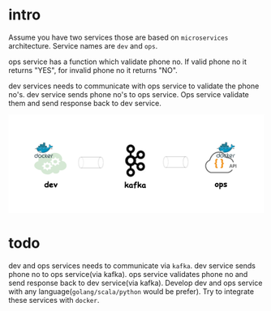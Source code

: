 # intro

Assume you have two services those are based on `microservices` architecture. Service names are `dev` and `ops`. 

ops service has a function which validate phone no. If valid phone no it returns "YES", for invalid phone no it 
returns "NO".

dev services needs to communicate with ops service to validate the phone no's. dev service sends phone no's
to ops service. Ops service validate them and send response back to dev service.

![Alt text](devops.png?raw=true "devops architecture")

# todo

dev and ops services needs to communicate via `kafka`. dev service sends phone no to ops service(via kafka).
ops service validates phone no and send response back to dev service(via kafka). Develop dev and ops service
with any language(`golang/scala/python` would be prefer). Try to integrate these services with `docker`.
